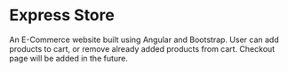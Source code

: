 # Express Store

An E-Commerce website built using Angular and Bootstrap. User can add products to cart, or remove already added products from cart. Checkout page will be added in the future.
